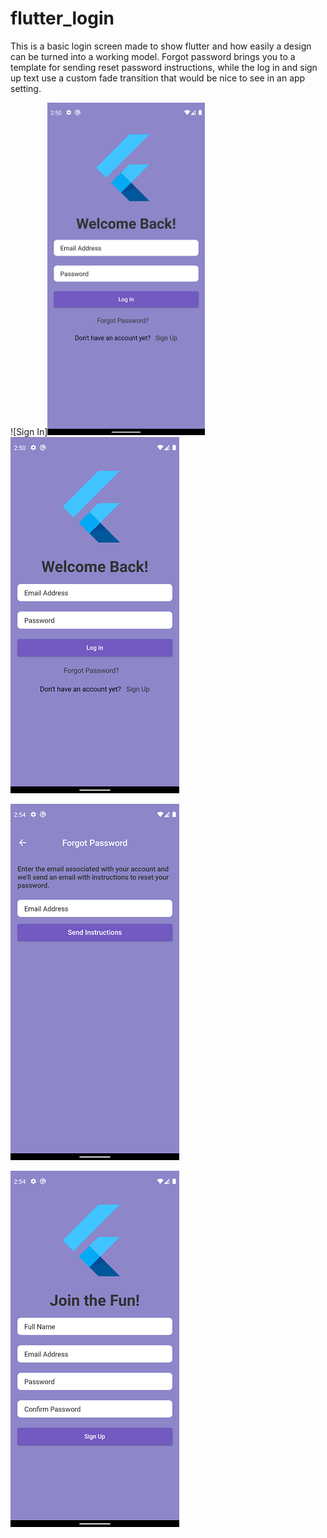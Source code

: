 # flutter_login

This is a basic login screen made to show flutter and how easily a design can be turned into a working model. Forgot password brings you to a template for sending reset password instructions, while the log in and sign up text use a custom fade transition that would be nice to see in an app setting.

![Sign In]<img src="main.png" width="50%" height="50%">
![Sign In](main.png?raw=true "Sign In Page") 

![Forgot Pass](forgot_pass.png "Forgot Password Page") 

![Sign Up](sign_up.png "Sign Up Page")



